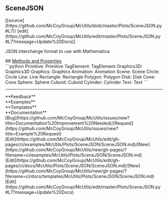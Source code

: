 ## <a id="McUtils.Plots.SceneJSON.SceneJSON">SceneJSON</a> 

<div class="docs-source-link" markdown="1">
[[source](https://github.com/McCoyGroup/McUtils/blob/master/Plots/SceneJSON.py#L7)/
[edit](https://github.com/McCoyGroup/McUtils/edit/master/Plots/SceneJSON.py#L7?message=Update%20Docs)]
</div>

JSON interchange format to use with Mathematica







<div class="collapsible-section">
 <div class="collapsible-section collapsible-section-header" markdown="1">
## <a class="collapse-link" data-toggle="collapse" href="#methods" markdown="1"> Methods and Properties</a> <a class="float-right" data-toggle="collapse" href="#methods"><i class="fa fa-chevron-down"></i></a>
 </div>
 <div class="collapsible-section collapsible-section-body collapse show" id="methods" markdown="1">
 ```python
Primitive: Primitive
TagElement: TagElement
Graphics3D: Graphics3D
Graphics: Graphics
Animation: Animation
Scene: Scene
Circle: Circle
Line: Line
Rectangle: Rectangle
Polygon: Polygon
Disk: Disk
Cone: Cone
Sphere: Sphere
Cuboid: Cuboid
Cylinder: Cylinder
Text: Text
```

 </div>
</div>












---


<div markdown="1" class="text-secondary">
<div class="container">
  <div class="row">
   <div class="col" markdown="1">
**Feedback**   
</div>
   <div class="col" markdown="1">
**Examples**   
</div>
   <div class="col" markdown="1">
**Templates**   
</div>
   <div class="col" markdown="1">
**Documentation**   
</div>
   <div class="col" markdown="1">
   
</div>
   <div class="col" markdown="1">
   
</div>
   <div class="col" markdown="1">
   
</div>
</div>
  <div class="row">
   <div class="col" markdown="1">
[Bug](https://github.com/McCoyGroup/McUtils/issues/new?title=Documentation%20Improvement%20Needed)/[Request](https://github.com/McCoyGroup/McUtils/issues/new?title=Example%20Request)   
</div>
   <div class="col" markdown="1">
[Edit](https://github.com/McCoyGroup/McUtils/edit/gh-pages/ci/examples/McUtils/Plots/SceneJSON/SceneJSON.md)/[New](https://github.com/McCoyGroup/McUtils/new/gh-pages/?filename=ci/examples/McUtils/Plots/SceneJSON/SceneJSON.md)   
</div>
   <div class="col" markdown="1">
[Edit](https://github.com/McCoyGroup/McUtils/edit/gh-pages/ci/docs/McUtils/Plots/SceneJSON/SceneJSON.md)/[New](https://github.com/McCoyGroup/McUtils/new/gh-pages/?filename=ci/docs/templates/McUtils/Plots/SceneJSON/SceneJSON.md)   
</div>
   <div class="col" markdown="1">
[Edit](https://github.com/McCoyGroup/McUtils/edit/master/Plots/SceneJSON.py#L7?message=Update%20Docs)   
</div>
   <div class="col" markdown="1">
   
</div>
   <div class="col" markdown="1">
   
</div>
   <div class="col" markdown="1">
   
</div>
</div>
</div>
</div>